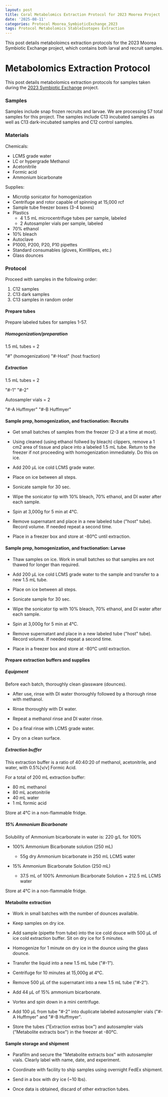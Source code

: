 ```yaml
---
layout: post
title: Coral Metabolomics Extraction Protocol for 2023 Moorea Project
date: '2025-08-11'
categories: Protocol Moorea_SymbioticExchange_2023
tags: Protocol Metabolomics StableIsotopes Extraction
---
```


This post details metaboloimcs extraction protocols for the 2023 Moorea Symbiotic Exchange project, which contains both larval and recruit samples.  

# Metabolomics Extraction Protocol 

This post details metabolomics extraction protocols for samples taken during the [2023 Symbiotic Exchange](https://github.com/AHuffmyer/moorea_symbiotic_exchange_2023) project. 

### Samples 

Samples include snap frozen recruits and larvae. We are processing 57 total samples for this project. The samples include C13 incubated samples as well as C13 dark-incubated samples and C12 control samples.    

### Materials 

Chemicals: 

- LCMS grade water 
- LC or hypergrade Methanol
- Acetonitrile
- Formic acid 
- Ammonium bicarbonate

Supplies:  

- Microtip sonicator for homogenization
- Centrifuge and rotor capable of spinning at 15,000 rcf
- Sample tube freezer boxes (3-4 boxes)
- Plastics 
	- 4 1.5 mL microcentrifuge tubes per sample, labeled 
	- 2 Autosampler vials per sample, labeled 
- 70% ethanol
- 10% bleach 
- Autoclave
- P1000, P200, P20, P10 pipettes 
- Standard consumables (gloves, KimWipes, etc.)
- Glass dounces 

### Protocol 

Proceed with samples in the following order: 

1. C12 samples
2. C13 dark samples
3. C13 samples in random order 

#### Prepare tubes 

Prepare labeled tubes for samples 1-57.  

##### Homogenization/preparation 

1.5 mL tubes = 2 

"#" (homogenization)
"#-Host" (host fraction) 

##### Extraction 

1.5 mL tubes = 2 

"#-1" 
"#-2" 

Autosampler vials = 2 

"#-A Huffmyer"
"#-B Huffmyer"

#### Sample prep, homogenization, and fractionation: Recruits 

- Get small batches of samples from the freezer (2-3 at a time at most). 

- Using cleaned (using ethanol follwed by bleach) clippers, remove a 1 cm2 area of tissue and place into a labeled 1.5 mL tube. Return to the freezer if not proceeding with homogenization immediately. Do this on ice. 

- Add 200 µL ice cold LCMS grade water.

- Place on ice between all steps.  

- Sonicate sample for 30 sec.

- Wipe the sonicator tip with 10% bleach, 70% ethanol, and DI water after each sample. 

- Spin at 3,000g for 5 min at 4°C. 

- Remove supernatant and place in a new labeled tube ("host" tube). Record volume. If needed repeat a second time. 

- Place in a freezer box and store at -80°C until extraction.  

#### Sample prep, homogenization, and fractionation: Larvae

- Thaw samples on ice. Work in small batches so that samples are not thawed for longer than required. 

- Add 200 µL ice cold LCMS grade water to the sample and transfer to a new 1.5 mL tube.

- Place on ice between all steps.  

- Sonicate sample for 30 sec.

- Wipe the sonicator tip with 10% bleach, 70% ethanol, and DI water after each sample. 

- Spin at 3,000g for 5 min at 4°C. 

- Remove supernatant and place in a new labeled tube ("host" tube). Record volume. If needed repeat a second time.

- Place in a freezer box and store at -80°C until extraction.

#### Prepare extraction buffers and supplies 

##### Equipment

Before each batch, thoroughly clean glassware (dounces).  

- After use, rinse with DI water thoroughly followed by a thorough rinse with methanol.  

- Rinse thoroughly with DI water.  

- Repeat a methanol rinse and DI water rinse. 

- Do a final rinse with LCMS grade water. 

- Dry on a clean surface. 

##### Extraction buffer 

This extraction buffer is a ratio of 40:40:20 of methanol, acetonitrile, and water, with 0.5%[v/v] Formic Acid. 

For a total of 200 mL extraction buffer:

- 80 mL methanol
- 80 mL acetonitrile
- 40 mL water
- 1 mL formic acid

Store at 4°C in a non-flammable fridge. 

##### 15% Ammonium Bicarbonate 

Solubility of Ammonium bicarbonate in water is: 220 g/L for 100%  

- 100% Ammonium Bicarbonate solution (250 mL)
	- 55g dry Ammonium bicarbonate in 250 mL LCMS water

- 15% Ammonium Bicarbonate Solution (250 mL)
	- 37.5 mL of 100% Ammonium Bicarbonate Solution + 212.5 mL LCMS water

Store at 4°C in a non-flammable fridge. 

#### Metabolite extraction

- Work in small batches with the number of dounces available. 

- Keep samples on dry ice. 

- Add sample (pipette from tube) into the ice cold douce with 500 µL of ice cold extraction buffer. Sit on dry ice for 5 minutes.

- Homogenize for 1 minute on dry ice in the dounce using the glass dounce. 

- Transfer the liquid into a new 1.5 mL tube ("#-1").  

- Centrifuge for 10 minutes at 15,000g at 4°C. 

- Remove 500 µL of the supernatant into a new 1.5 mL tube ("#-2"). 

- Add 44 µL of 15% ammonium bicarbonate. 

- Vortex and spin down in a mini centrifuge. 

- Add 100 µL from tube "#-2" into duplicate labeled autosampler vials ("#-A Huffmyer" and "#-B Huffmyer". 

- Store the tubes ("Extraction extras box") and autosampler vials ("Metabolite extracts box") in the freezer at -80°C.  

#### Sample storage and shipment 

- Parafilm and secure the "Metabolite extracts box" with autosampler vials. Clearly label with name, date, and experiment. 

- Coordinate with facility to ship samples using overnight FedEx shipment. 

- Send in a box with dry ice (~10 lbs). 

- Once data is obtained, discard of other extraction tubes. 


